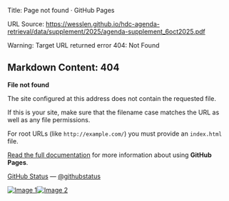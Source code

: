 Title: Page not found · GitHub Pages

URL Source: https://wesslen.github.io/hdc-agenda-retrieval/data/supplement/2025/agenda-supplement_6oct2025.pdf

Warning: Target URL returned error 404: Not Found

Markdown Content:
404
---

**File not found**

The site configured at this address does not contain the requested file.

If this is your site, make sure that the filename case matches the URL as well as any file permissions.

 For root URLs (like `http://example.com/`) you must provide an `index.html` file.

[Read the full documentation](https://help.github.com/pages/) for more information about using **GitHub Pages**.

[GitHub Status](https://githubstatus.com/) — [@githubstatus](https://twitter.com/githubstatus)

[![Image 1](blob:http://localhost/6691b6771aee6d71f28885ba1e6cb58e)](https://wesslen.github.io/)[![Image 2](blob:http://localhost/a718d401a153f4ec3816bbbebdadb6c4)](https://wesslen.github.io/)
